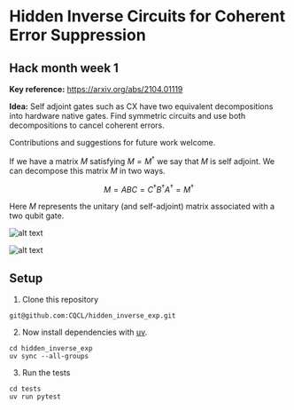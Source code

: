 # Hidden Inverse Circuits for Coherent Error Suppression  
## Hack month week 1
**Key reference:** https://arxiv.org/abs/2104.01119

**Idea:** Self adjoint gates such as CX have two equivalent decompositions into hardware native gates. Find symmetric circuits and use both decompositions to cancel coherent errors.

Contributions and suggestions for future work welcome.

If we have a matrix $M$ satisfying $M=M^\dagger$ we say that $M$ is self adjoint.
We can decompose this matrix $M$ in two ways. 

$$
\begin{equation}
M = ABC = C^\dagger  B^\dagger  A^\dagger = M^\dagger
\end{equation}
$$

Here $M$ represents the unitary (and self-adjoint) matrix associated with a two qubit gate.

![alt text](images/inverses_screenshot.png "Title")

![alt text](images/gadget_screenshot.png "Title")


## Setup

1. Clone this repository

```shell
git@github.com:CQCL/hidden_inverse_exp.git
```

2. Now install dependencies with [uv](https://docs.astral.sh/uv/).

```shell
cd hidden_inverse_exp
uv sync --all-groups
```

3. Run the tests
```shell
cd tests
uv run pytest
```